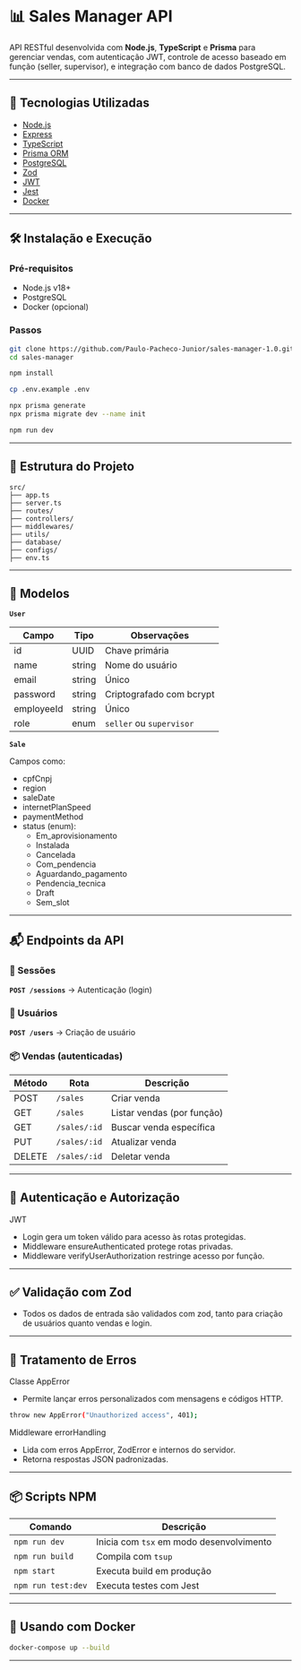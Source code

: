 # 📊 Sales Manager API

API RESTful desenvolvida com **Node.js**, **TypeScript** e **Prisma** para gerenciar vendas, com autenticação JWT, controle de acesso baseado em função (seller, supervisor), e integração com banco de dados PostgreSQL.

---

## 🚀 Tecnologias Utilizadas

- [Node.js](https://nodejs.org/)
- [Express](https://expressjs.com/)
- [TypeScript](https://www.typescriptlang.org/)
- [Prisma ORM](https://www.prisma.io/)
- [PostgreSQL](https://www.postgresql.org/)
- [Zod](https://zod.dev/)
- [JWT](https://jwt.io/)
- [Jest](https://jestjs.io/)
- [Docker](https://www.docker.com/)

---

## 🛠️ Instalação e Execução

### Pré-requisitos

- Node.js v18+
- PostgreSQL
- Docker (opcional)

### Passos

```bash
git clone https://github.com/Paulo-Pacheco-Junior/sales-manager-1.0.git
cd sales-manager

npm install

cp .env.example .env

npx prisma generate
npx prisma migrate dev --name init

npm run dev
```

---

## 📁 Estrutura do Projeto

```
src/
├── app.ts
├── server.ts
├── routes/
├── controllers/
├── middlewares/
├── utils/
├── database/
├── configs/
├── env.ts
```

---

## 🧾 Modelos

**`User`**

| Campo      | Tipo   | Observações              |
| ---------- | ------ | ------------------------ |
| id         | UUID   | Chave primária           |
| name       | string | Nome do usuário          |
| email      | string | Único                    |
| password   | string | Criptografado com bcrypt |
| employeeId | string | Único                    |
| role       | enum   | `seller` ou `supervisor` |

**`Sale`**

Campos como:
- cpfCnpj
- region
- saleDate
- internetPlanSpeed
- paymentMethod
- status (enum):
    - Em_aprovisionamento
    - Instalada
    - Cancelada
    - Com_pendencia
    - Aguardando_pagamento
    - Pendencia_tecnica
    - Draft
    - Sem_slot

---

## 📬 Endpoints da API

### 🔐 Sessões
**`POST /sessions`** → Autenticação (login)

### 👤 Usuários
**`POST /users`** → Criação de usuário

### 📦 Vendas (autenticadas)

| Método | Rota         | Descrição                  |
| ------ | ------------ | -------------------------- |
| POST   | `/sales`     | Criar venda                |
| GET    | `/sales`     | Listar vendas (por função) |
| GET    | `/sales/:id` | Buscar venda específica    |
| PUT    | `/sales/:id` | Atualizar venda            |
| DELETE | `/sales/:id` | Deletar venda              |

---

## 🔐 Autenticação e Autorização

JWT
- Login gera um token válido para acesso às rotas protegidas.
- Middleware ensureAuthenticated protege rotas privadas.
- Middleware verifyUserAuthorization restringe acesso por função.

---

## ✅ Validação com Zod

- Todos os dados de entrada são validados com zod, tanto para criação de usuários quanto vendas e login.

---

## 🧱 Tratamento de Erros

Classe AppError
- Permite lançar erros personalizados com mensagens e códigos HTTP.

```bash
throw new AppError("Unauthorized access", 401);
```

Middleware errorHandling
- Lida com erros AppError, ZodError e internos do servidor.
- Retorna respostas JSON padronizadas.

---

## 📦 Scripts NPM

| Comando            | Descrição                                |
| ------------------ | ---------------------------------------- |
| `npm run dev`      | Inicia com `tsx` em modo desenvolvimento |
| `npm run build`    | Compila com `tsup`                       |
| `npm start`        | Executa build em produção                |
| `npm run test:dev` | Executa testes com Jest                  |

---

## 🐳 Usando com Docker

```bash
docker-compose up --build
```

---



